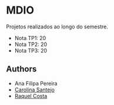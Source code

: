 # MDIO

Projetos realizados ao longo do semestre.

+ Nota TP1: 20
+ Nota TP2: 20
+ Nota TP3: 20


## Authors
* Ana Filipa Pereira
* [Carolina Santejo](https://github.com/CarolinaSantejo)
* [Raquel Costa](https://github.com/chelesgaroth)
